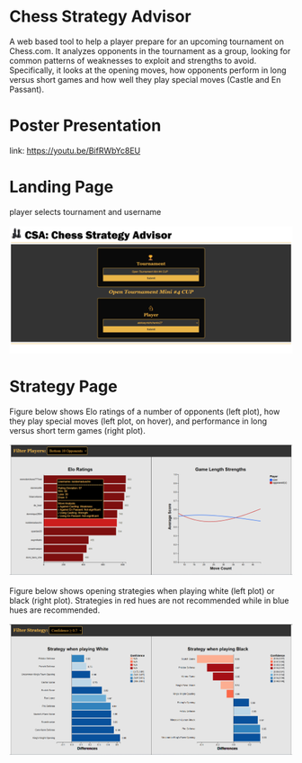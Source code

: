 # Chess Strategy Advisor

A web based tool to help a player prepare for an upcoming tournament on Chess.com. It analyzes opponents in the tournament as a group, looking for common patterns of weaknesses to exploit and strengths to avoid. Specifically, it looks at the opening moves, how opponents perform in long versus short games and how well they play special moves (Castle and En Passant).

# Poster Presentation
link: https://youtu.be/BifRWbYc8EU

# Landing Page
player selects tournament and username
<br><br>
![index](index.png)

# Strategy Page
Figure below shows Elo ratings of a number of opponents (left plot), how they play special moves (left plot, on hover), and performance in long versus short term games (right plot).
<br><br>
![elo](elo.png)
<br><br>
Figure below shows opening strategies when playing white (left plot) or black (right plot). Strategies in red hues are not recommended while in blue hues are recommended.
<br><br>
![strategy](strategy.png)
